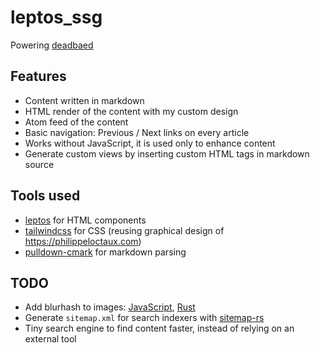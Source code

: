 # leptos_ssg

Powering [deadbaed](https://philippeloctaux.com/blog/)

## Features

- Content written in markdown
- HTML render of the content with my custom design
- Atom feed of the content
- Basic navigation: Previous / Next links on every article
- Works without JavaScript, it is used only to enhance content
- Generate custom views by inserting custom HTML tags in markdown source

## Tools used

- [leptos](https://leptos.dev) for HTML components
- [tailwindcss](http://tailwindcss.com) for CSS (reusing graphical design of https://philippeloctaux.com)
- [pulldown-cmark](https://crates.io/crates/pulldown-cmark) for markdown parsing

## TODO

- Add blurhash to images: [JavaScript](https://github.com/mad-gooze/fast-blurhash), [Rust](https://crates.io/crates/blurhash)
- Generate `sitemap.xml` for search indexers with [sitemap-rs](https://crates.io/crates/sitemap-rs)
- Tiny search engine to find content faster, instead of relying on an external tool

